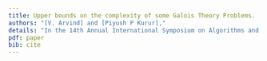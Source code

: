 ```yaml
---
title: Upper bounds on the complexity of some Galois Theory Problems.
authors: "[V. Arvind] and [Piyush P Kurur],"
details: "In the 14th Annual International Symposium on Algorithms and Computation, (ISAAC), LNCS 2906, pages 716--725,"
pdf: paper
bib: cite
---
```

